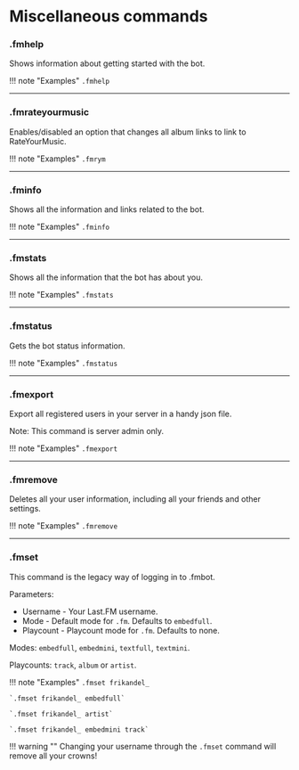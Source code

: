 # Miscellaneous commands

### .fmhelp 

Shows information about getting started with the bot.

!!! note "Examples"
    `.fmhelp`

---

### .fmrateyourmusic

Enables/disabled an option that changes all album links to link to RateYourMusic.

!!! note "Examples"
    `.fmrym`

---

### .fminfo

Shows all the information and links related to the bot.

!!! note "Examples"
    `.fminfo`

---
### .fmstats

Shows all the information that the bot has about you.

!!! note "Examples"
    `.fmstats`

---
### .fmstatus

Gets the bot status information.

!!! note "Examples"
    `.fmstatus`

---
### .fmexport

Export all registered users in your server in a handy json file.

Note: This command is server admin only.

!!! note "Examples"
    `.fmexport`

---
### .fmremove

Deletes all your user information, including all your friends and other settings.

!!! note "Examples"
    `.fmremove`

---


### .fmset

This command is the legacy way of logging in to .fmbot. 

Parameters:

* Username - Your Last.FM username.
* Mode - Default mode for `.fm`. Defaults to `embedfull`.
* Playcount - Playcount mode for `.fm`. Defaults to none.

Modes: `embedfull`, `embedmini`, `textfull`, `textmini`.

Playcounts: `track`, `album` or `artist`.

!!! note "Examples"
    `.fmset frikandel_`

    `.fmset frikandel_ embedfull`
    
    `.fmset frikandel_ artist`
    
    `.fmset frikandel_ embedmini track`
        
!!! warning ""
    Changing your username through the `.fmset` command will remove all your crowns!